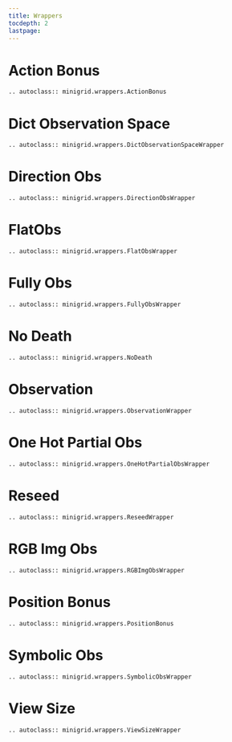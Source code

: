```yaml
---
title: Wrappers
tocdepth: 2
lastpage:
---
```


# Action Bonus

```{eval-rst}
.. autoclass:: minigrid.wrappers.ActionBonus
```

# Dict Observation Space

```{eval-rst}
.. autoclass:: minigrid.wrappers.DictObservationSpaceWrapper
```

# Direction Obs

```{eval-rst}
.. autoclass:: minigrid.wrappers.DirectionObsWrapper
```

# FlatObs

```{eval-rst}
.. autoclass:: minigrid.wrappers.FlatObsWrapper
```

# Fully Obs

```{eval-rst}
.. autoclass:: minigrid.wrappers.FullyObsWrapper
```

# No Death

```{eval-rst}
.. autoclass:: minigrid.wrappers.NoDeath
```

# Observation

```{eval-rst}
.. autoclass:: minigrid.wrappers.ObservationWrapper
```

# One Hot Partial Obs

```{eval-rst}
.. autoclass:: minigrid.wrappers.OneHotPartialObsWrapper
```

# Reseed

```{eval-rst}
.. autoclass:: minigrid.wrappers.ReseedWrapper
```

# RGB Img Obs

```{eval-rst}
.. autoclass:: minigrid.wrappers.RGBImgObsWrapper
```

# Position Bonus

```{eval-rst}
.. autoclass:: minigrid.wrappers.PositionBonus
```

# Symbolic Obs

```{eval-rst}
.. autoclass:: minigrid.wrappers.SymbolicObsWrapper
```

# View Size

```{eval-rst}
.. autoclass:: minigrid.wrappers.ViewSizeWrapper
```
